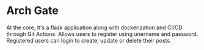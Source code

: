 # Arch Gate
At the core, it's a flask application along with dockerization and CI/CD through Git Actions.
Allows users to register using unername and password. Registered users can login to create, update or delete their posts.
